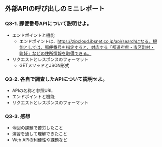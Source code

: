## 外部APIの呼び出しのミニレポート
### Q3-1. 郵便番号APIについて説明せよ。
* エンドポイントと機能
  - エンドポイントは、https://zipcloud.ibsnet.co.jp/api/searchになる。機能としては、郵便番号を指定すると、対応する「都道府県・市区町村・町域」などの住所情報を取得できる。
* リクエストとレスポンスのフォーマット
  - GETメソッドとJSON形式
### Q3-2. 各自で調査したAPIについて説明せよ。
* APIの名称と参照URL
* エンドポイントと機能
* リクエストとレスポンスのフォーマット
### Q3-3. 感想
* 今回の課題で苦労したこと
* 演習を通して理解できたこと
* Web APIの利便性や課題など
